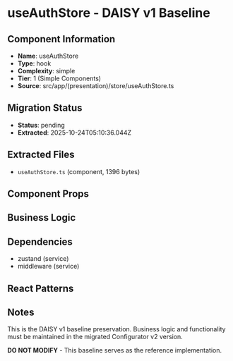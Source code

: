 # useAuthStore - DAISY v1 Baseline

## Component Information

- **Name**: useAuthStore
- **Type**: hook
- **Complexity**: simple
- **Tier**: 1 (Simple Components)
- **Source**: src/app/(presentation)/store/useAuthStore.ts

## Migration Status

- **Status**: pending
- **Extracted**: 2025-10-24T05:10:36.044Z

## Extracted Files

- `useAuthStore.ts` (component, 1396 bytes)

## Component Props



## Business Logic



## Dependencies

- zustand (service)
- middleware (service)

## React Patterns



## Notes

This is the DAISY v1 baseline preservation. Business logic and functionality
must be maintained in the migrated Configurator v2 version.

**DO NOT MODIFY** - This baseline serves as the reference implementation.
